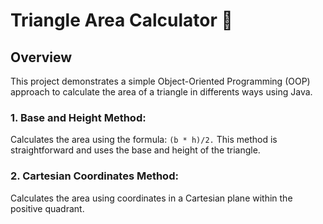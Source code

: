 # Triangle Area Calculator 🔢

## Overview

This project demonstrates a simple Object-Oriented Programming (OOP) approach to calculate the area of a triangle in differents ways using Java.

### 1. **Base and Height Method**:

Calculates the area using the formula: `(b * h)/2.`
This method is straightforward and uses the base and height of the triangle.

### 2. **Cartesian Coordinates Method**:

Calculates the area using coordinates in a Cartesian plane within the positive quadrant.
